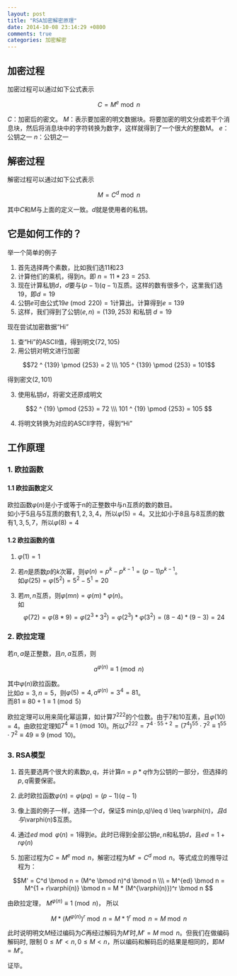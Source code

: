 ```yaml
---
layout: post
title: "RSA加密解密原理"
date: 2014-10-08 23:14:29 +0800
comments: true
categories: 加密解密
---
```


## 加密过程
加密过程可以通过如下公式表示

$$C = M^e \bmod n$$

$C$：加密后的密文。
$M$：表示要加密的明文数据块。将要加密的明文分成若干个消息块，然后将消息块中的字符转换为数字，这样就得到了一个很大的整数M。
$e$：公钥之一
$n$：公钥之一

## 解密过程
解密过程可以通过如下公式表示

$$M = C^d \bmod n$$

其中$C$和$M$与上面的定义一致。$d$就是使用者的私钥。

## 它是如何工作的？
举一个简单的例子

1. 首先选择两个素数，比如我们选11和23
2. 计算他们的乘机，得到$n$。即 $n = 11 * 23 = 253$.
3. 现在计算私钥$d$，$d$要与$(p-1)(q-1)$互质。这样的数有很多个，这里我们选19，即$d=19$
4. 公钥$e$可由公式$19e \pmod {220} = 1$计算出。计算得到$e=139$
5. 这样，我们得到了公钥$(e,n)=(139,253)$ 和私钥 $d=19$

现在尝试加密数据“Hi”

1. 查“Hi”的ASCII值，得到明文$(72,105)$
2. 用公钥对明文进行加密

$$72 ^ {139} \pmod {253} = 2 \\\
105 ^ {139} \pmod {253} = 101$$

得到密文$(2,101)$

3. 使用私钥$d$，将密文还原成明文

$$2 ^ {19} \pmod {253} = 72 \\\
 101 ^ {19} \pmod {253} = 105 $$
 
4. 将明文转换为对应的ASCII字符，得到“Hi”

## 工作原理

### 1. 欧拉函数

#### 1.1 欧拉函数定义

欧拉函数$\varphi(n)$是小于或等于n的正整数中与n互质的数的数目。  
如小于$5$且与$5$互质的数有$1,2,3,4$，所以$\varphi(5) = 4$。又比如小于$8$且与$8$互质的数有$1,3,5,7$，所以$\varphi(8) = 4$

#### 1.2 欧拉函数的值

1. $\varphi(1) = 1$  

2. 若$n$是质数$p$的$k$次幂，则$\varphi(n) = p^k - p^{k-1} = (p-1)p^{k-1}$。   
如$\varphi(25) = \varphi(5^2) = 5^2 - 5^1 = 20$

3. 若$m,n$互质，则$\varphi(mn) = \varphi(m) * \varphi(n)$。  
如$$\varphi(72) = \varphi(8*9) = \varphi(2^3 * 3^2) = \varphi(2^3) * \varphi(3^2) = (8-4)*(9-3)=24$$

### 2. 欧拉定理

若$n,a$是正整数，且$n,a$互质，则

$$a ^ {\varphi(n)} \equiv 1 \pmod n$$

其中$\varphi(n)$欧拉函数。  
比如$a=3,n=5$，则$\varphi(5)=4,a^{\varphi(n)} = 3^4 = 81$。  
而$81 \equiv 80 + 1 \equiv 1 \pmod{5}$ 

欧拉定理可以用来简化幂运算，如计算$7^{222}$的个位数。由于$7$和$10$互素，且$\varphi(10)=4$。由欧拉定理知$7^4\equiv 1\pmod {10}$。所以$7^{222}= 7^{4\cdot 55+2}= (7^4)^{55}\cdot 7^2\equiv 1^{55}\cdot 7^2\equiv 49\equiv 9\pmod{10}$。

### 3. RSA模型

1. 首先要选两个很大的素数$p,q$，并计算$n=p*q$作为公钥的一部分，但选择的$p,q$需要保密。

2. 此时欧拉函数$\varphi(n) = \varphi(pq)=(p-1)(q-1)$

3. 像上面的例子一样，选择一个$d$，保证$ min(p,q)\leq d \leq \varphi(n)$，且$d$与$\varphi(n)$互质。

4. 通过$ed \bmod {\varphi(n)} = 1$得到$e$。此时已得到全部公钥$e,n$和私钥$d$，且$ed = 1 + r\varphi(n)$

5. 加密过程为$C = M^e \bmod n$，解密过程为$M' = C^d \bmod n$。等式成立的推导过程为：

$$M' = C^d \bmod n = (M^e \bmod n)^d \bmod n \\\
 = M^{ed} \bmod n = M^{1 + r\varphi(n)} \bmod n 
 = M * (M^{\varphi(n)})^r \bmod n $$
 
由欧拉定理，
$M^{\varphi(n)} \equiv 1 \pmod n$，
所以

$$M * (M^{\varphi(n)})^r \bmod n = M*1^r \bmod n = M \bmod n$$

 此时说明明文$M$经过编码为$C$再经过解码为$M'$时,$M' = M \bmod n$。但我们在做编码解码时, 限制 $0 \leq M' < n,0 \leq M < n$，所以编码和解码后的结果是相同的，即$M = M'$。
 
证毕。